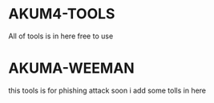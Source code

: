 # AKUM4-TOOLS
All of tools is in here free to use

# AKUMA-WEEMAN
this tools is for phishing attack soon i add some tolls in here
